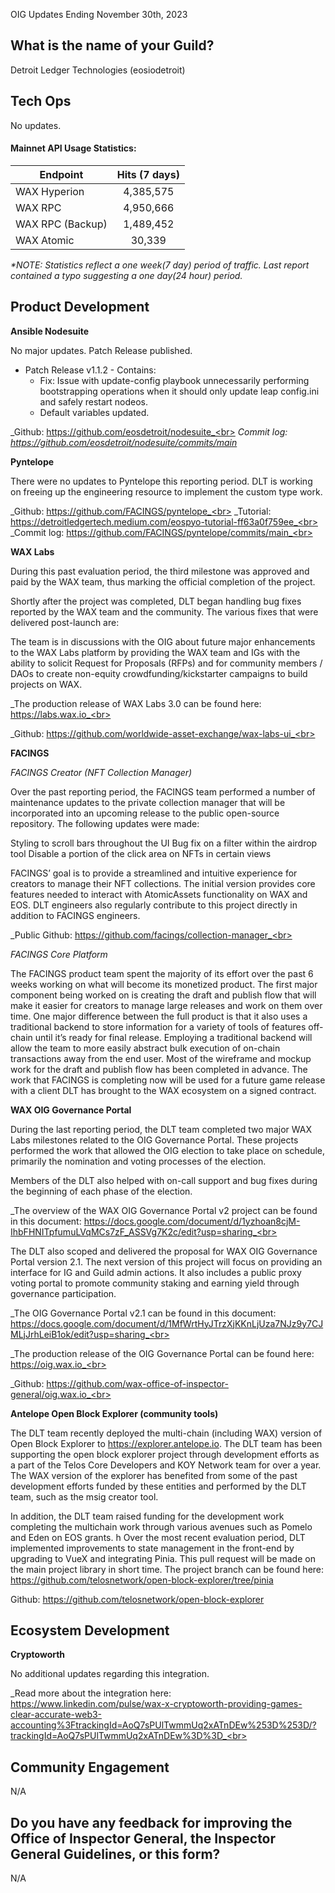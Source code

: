 OIG Updates Ending November 30th, 2023

## What is the name of your Guild?

Detroit Ledger Technologies (eosiodetroit)

## Tech Ops

No updates. 

#### Mainnet API Usage Statistics:
| Endpoint  | Hits (7 days) |
| ------------- |:-------------:|
| WAX Hyperion  	| 4,385,575 	|
| WAX RPC  	| 4,950,666 	|
| WAX RPC (Backup)  	| 1,489,452 	|
| WAX Atomic  	| 30,339 	|

_*NOTE: Statistics reflect a one week(7 day) period of traffic. Last report contained a typo suggesting a one day(24 hour) period._<br>



## Product Development

**Ansible Nodesuite**

No major updates. Patch Release published.
- Patch Release v1.1.2 - Contains: 
  - Fix: Issue with update-config playbook unnecessarily performing bootstrapping operations when it should only update leap config.ini and safely restart nodeos.
  - Default variables updated.


_Github: https://github.com/eosdetroit/nodesuite_<br>
_Commit log: https://github.com/eosdetroit/nodesuite/commits/main_ <br>

**Pyntelope**

There were no updates to Pyntelope this reporting period. DLT is working on freeing up the engineering resource to implement the custom type work.

_Github: https://github.com/FACINGS/pyntelope_<br>
_Tutorial: https://detroitledgertech.medium.com/eospyo-tutorial-ff63a0f759ee_<br>
_Commit log: https://github.com/FACINGS/pyntelope/commits/main_<br>

**WAX Labs**

During this past evaluation period, the third milestone was approved and paid by the WAX team, thus marking the official completion of the project.

Shortly after the project was completed, DLT began handling bug fixes reported by the WAX team and the community. The various fixes that were delivered post-launch are:



The team is in discussions with the OIG about future major enhancements to the WAX Labs platform by providing the WAX team and IGs with the ability to solicit Request for Proposals (RFPs) and for community members / DAOs to create non-equity crowdfunding/kickstarter campaigns to build projects on WAX.

_The production release of WAX Labs 3.0 can be found here: https://labs.wax.io_<br>

_Github: https://github.com/worldwide-asset-exchange/wax-labs-ui_<br>

**FACINGS**

*FACINGS Creator (NFT Collection Manager)*

Over the past reporting period, the FACINGS team performed a number of maintenance updates to the private collection manager that will be incorporated into an upcoming release to the public open-source repository. The following updates were made:

Styling to scroll bars throughout the UI
Bug fix on a filter within the airdrop tool
Disable a portion of the click area on NFTs in certain views

FACINGS’ goal is to provide a streamlined and intuitive experience for creators to manage their NFT collections. The initial version provides core features needed to interact with AtomicAssets functionality on WAX and EOS. DLT engineers also regularly contribute to this project directly in addition to FACINGS engineers.

_Public Github: https://github.com/facings/collection-manager_<br>

*FACINGS Core Platform*

The FACINGS product team spent the majority of its effort over the past 6 weeks working on what will become its monetized product. The first major component being worked on is creating the draft and publish flow that will make it easier for creators to manage large releases and work on them over time. One major difference between the full product is that it also uses a traditional backend to store information for a variety of tools of features off-chain until it’s ready for final release. Employing a traditional backend will allow the team to more easily abstract bulk execution of on-chain transactions away from the end user. Most of the wireframe and mockup work for the draft and publish flow has been completed in advance. The work that FACINGS is completing now will be used for a future game release with a client DLT has brought to the WAX ecosystem on a signed contract.

**WAX OIG Governance Portal**

During the last reporting period, the DLT team completed two major WAX Labs milestones related to the OIG Governance Portal. These projects performed the work that allowed the OIG election to take place on schedule, primarily the nomination and voting processes of the election.

Members of the DLT also helped with on-call support and bug fixes during the beginning of each phase of the election.

_The overview of the WAX OIG Governance Portal v2 project can be found in this document:
https://docs.google.com/document/d/1yzhoan8cjM-IhbFHNITpfumuLVqMCs7zF_ASSVg7K2c/edit?usp=sharing_<br>

The DLT also scoped and delivered the proposal for WAX OIG Governance Portal version 2.1. The next version of this project will focus on providing an interface for IG and Guild admin actions. It also includes a public proxy voting portal to promote community staking and earning yield through governance participation.

_The OIG Governance Portal v2.1 can be found in this document: https://docs.google.com/document/d/1MfWrtHyJTrzXjKKnLjUza7NJz9y7CJMLjJrhLeiB1ok/edit?usp=sharing_<br>

_The production release of the OIG Governance Portal can be found here: https://oig.wax.io_<br>

_Github: https://github.com/wax-office-of-inspector-general/oig.wax.io_<br>

**Antelope Open Block Explorer (community tools)**

The DLT team recently deployed the multi-chain (including WAX) version of Open Block Explorer to https://explorer.antelope.io. The DLT team has been supporting the open block explorer project through development efforts as a part of the Telos Core Developers and KOY Network team for over a year. The WAX version of the explorer has benefited from some of the past development efforts funded by these entities and performed by the DLT team, such as the msig creator tool.

In addition, the DLT team raised funding for the development work completing the multichain work through various avenues such as Pomelo and Eden on EOS grants.
h
Over the most recent evaluation period, DLT implemented improvements to state management in the front-end by upgrading to VueX and integrating Pinia. This pull request will be made on the main project library in short time. The project branch can be found here: https://github.com/telosnetwork/open-block-explorer/tree/pinia

Github: https://github.com/telosnetwork/open-block-explorer

## Ecosystem Development

**Cryptoworth**

No additional updates regarding this integration.

_Read more about the integration here: https://www.linkedin.com/pulse/wax-x-cryptoworth-providing-games-clear-accurate-web3-accounting%3FtrackingId=AoQ7sPUlTwmmUq2xATnDEw%253D%253D/?trackingId=AoQ7sPUlTwmmUq2xATnDEw%3D%3D_<br>

## Community Engagement

N/A

## Do you have any feedback for improving the Office of Inspector General, the Inspector General Guidelines, or this form?

N/A






